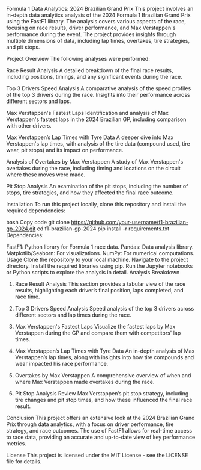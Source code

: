 Formula 1 Data Analytics: 2024 Brazilian Grand Prix
This project involves an in-depth data analytics analysis of the 2024 Formula 1 Brazilian Grand Prix using the FastF1 library. The analysis covers various aspects of the race, focusing on race results, driver performance, and Max Verstappen's performance during the event. The project provides insights through multiple dimensions of data, including lap times, overtakes, tire strategies, and pit stops.

Project Overview
The following analyses were performed:

Race Result Analysis
A detailed breakdown of the final race results, including positions, timings, and any significant events during the race.

Top 3 Drivers Speed Analysis
A comparative analysis of the speed profiles of the top 3 drivers during the race. Insights into their performance across different sectors and laps.

Max Verstappen's Fastest Laps
Identification and analysis of Max Verstappen's fastest laps in the 2024 Brazilian GP, including comparison with other drivers.

Max Verstappen’s Lap Times with Tyre Data
A deeper dive into Max Verstappen's lap times, with analysis of the tire data (compound used, tire wear, pit stops) and its impact on performance.

Analysis of Overtakes by Max Verstappen
A study of Max Verstappen's overtakes during the race, including timing and locations on the circuit where these moves were made.

Pit Stop Analysis
An examination of the pit stops, including the number of stops, tire strategies, and how they affected the final race outcome.

Installation
To run this project locally, clone this repository and install the required dependencies:

bash
Copy code
git clone https://github.com/your-username/f1-brazilian-gp-2024.git
cd f1-brazilian-gp-2024
pip install -r requirements.txt
Dependencies:

FastF1: Python library for Formula 1 race data.
Pandas: Data analysis library.
Matplotlib/Seaborn: For visualizations.
NumPy: For numerical computations.
Usage
Clone the repository to your local machine.
Navigate to the project directory.
Install the required libraries using pip.
Run the Jupyter notebooks or Python scripts to explore the analysis in detail.
Analysis Breakdown
1. Race Result Analysis
This section provides a tabular view of the race results, highlighting each driver’s final position, laps completed, and race time.

2. Top 3 Drivers Speed Analysis
Speed analysis of the top 3 drivers across different sectors and lap times during the race.

3. Max Verstappen's Fastest Laps
Visualize the fastest laps by Max Verstappen during the GP and compare them with competitors' lap times.

4. Max Verstappen’s Lap Times with Tyre Data
An in-depth analysis of Max Verstappen’s lap times, along with insights into how tire compounds and wear impacted his race performance.

5. Overtakes by Max Verstappen
A comprehensive overview of when and where Max Verstappen made overtakes during the race.

6. Pit Stop Analysis
Review Max Verstappen’s pit stop strategy, including tire changes and pit stop times, and how these influenced the final race result.

Conclusion
This project offers an extensive look at the 2024 Brazilian Grand Prix through data analytics, with a focus on driver performance, tire strategy, and race outcomes. The use of FastF1 allows for real-time access to race data, providing an accurate and up-to-date view of key performance metrics.

License
This project is licensed under the MIT License - see the LICENSE file for details.
